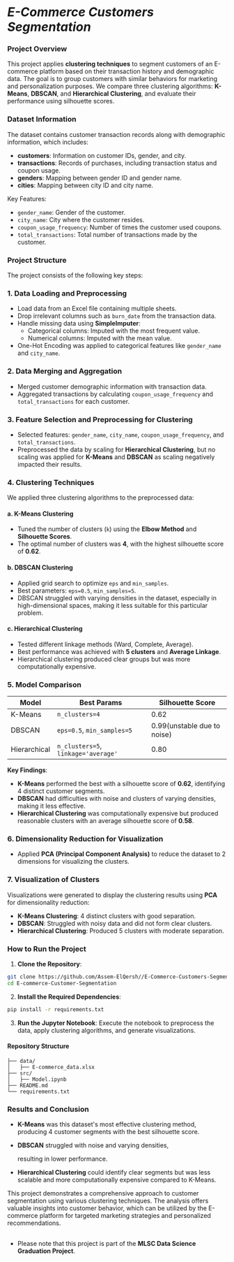 # *E-Commerce Customers Segmentation*

### **Project Overview**
This project applies **clustering techniques** to segment customers of an E-commerce platform based on their transaction history and demographic data. The goal is to group customers with similar behaviors for marketing and personalization purposes. We compare three clustering algorithms: **K-Means**, **DBSCAN**, and **Hierarchical Clustering**, and evaluate their performance using silhouette scores.

### Dataset Information
The dataset contains customer transaction records along with demographic information, which includes:
- **customers**: Information on customer IDs, gender, and city.
- **transactions**: Records of purchases, including transaction status and coupon usage.
- **genders**: Mapping between gender ID and gender name.
- **cities**: Mapping between city ID and city name.

Key Features:
- `gender_name`: Gender of the customer.
- `city_name`: City where the customer resides.
- `coupon_usage_frequency`: Number of times the customer used coupons.
- `total_transactions`: Total number of transactions made by the customer.

### Project Structure
The project consists of the following key steps:

### 1. **Data Loading and Preprocessing**
- Load data from an Excel file containing multiple sheets.
- Drop irrelevant columns such as `burn_date` from the transaction data.
- Handle missing data using **SimpleImputer**:
  - Categorical columns: Imputed with the most frequent value.
  - Numerical columns: Imputed with the mean value.
- One-Hot Encoding was applied to categorical features like `gender_name` and `city_name`.

### 2. **Data Merging and Aggregation**
- Merged customer demographic information with transaction data.
- Aggregated transactions by calculating `coupon_usage_frequency` and `total_transactions` for each customer.
  
### 3. **Feature Selection and Preprocessing for Clustering**
- Selected features: `gender_name`, `city_name`, `coupon_usage_frequency`, and `total_transactions`.
- Preprocessed the data by scaling for **Hierarchical Clustering**, but no scaling was applied for **K-Means** and **DBSCAN** as scaling negatively impacted their results.

### 4. **Clustering Techniques**
We applied three clustering algorithms to the preprocessed data:

#### a. **K-Means Clustering**
- Tuned the number of clusters (`k`) using the **Elbow Method** and **Silhouette Scores**.
- The optimal number of clusters was **4**, with the highest silhouette score of **0.62**.

#### b. **DBSCAN Clustering**
- Applied grid search to optimize `eps` and `min_samples`.
- Best parameters: `eps=0.5`, `min_samples=5`.
- DBSCAN struggled with varying densities in the dataset, especially in high-dimensional spaces, making it less suitable for this particular problem.

#### c. **Hierarchical Clustering**
- Tested different linkage methods (Ward, Complete, Average).
- Best performance was achieved with **5 clusters** and **Average Linkage**.
- Hierarchical clustering produced clear groups but was more computationally expensive.

### 5. **Model Comparison**
| Model         | Best Params                                  | Silhouette Score           |
|---------------|----------------------------------------------|----------------------------|
| K-Means       | `n_clusters=4`                               | 0.62                       |
| DBSCAN        | `eps=0.5`, `min_samples=5`                   | 0.99(unstable due to noise)|
| Hierarchical  | `n_clusters=5`, `linkage='average'`          | 0.80                       |

**Key Findings**:
- **K-Means** performed the best with a silhouette score of **0.62**, identifying 4 distinct customer segments.
- **DBSCAN** had difficulties with noise and clusters of varying densities, making it less effective.
- **Hierarchical Clustering** was computationally expensive but produced reasonable clusters with an average silhouette score of **0.58**.

### 6. **Dimensionality Reduction for Visualization**
- Applied **PCA (Principal Component Analysis)** to reduce the dataset to 2 dimensions for visualizing the clusters.
  
### 7. **Visualization of Clusters**
Visualizations were generated to display the clustering results using **PCA** for dimensionality reduction:
- **K-Means Clustering**: 4 distinct clusters with good separation.
- **DBSCAN**: Struggled with noisy data and did not form clear clusters.
- **Hierarchical Clustering**: Produced 5 clusters with moderate separation.

### How to Run the Project

1. **Clone the Repository**:
```bash
git clone https://github.com/Assem-ElQersh//E-Commerce-Customers-Segmentation.git
cd E-commerce-Customer-Segmentation
```

2. **Install the Required Dependencies**:
```bash
pip install -r requirements.txt
```

3. **Run the Jupyter Notebook**:
Execute the notebook to preprocess the data, apply clustering algorithms, and generate visualizations.

#### Repository Structure
```
├── data/
│   ├── E-commerce_data.xlsx
├── src/
│   ├── Model.ipynb
├── README.md
└── requirements.txt
```

### Results and Conclusion
- **K-Means** was this dataset's most effective clustering method, producing 4 customer segments with the best silhouette score.
- **DBSCAN** struggled with noise and varying densities,

  resulting in lower performance.
- **Hierarchical Clustering** could identify clear segments but was less scalable and more computationally expensive compared to K-Means.

This project demonstrates a comprehensive approach to customer segmentation using various clustering techniques. The analysis offers valuable insights into customer behavior, which can be utilized by the E-commerce platform for targeted marketing strategies and personalized recommendations.


##
- Please note that this project is part of the **MLSC Data Science Graduation Project**.
